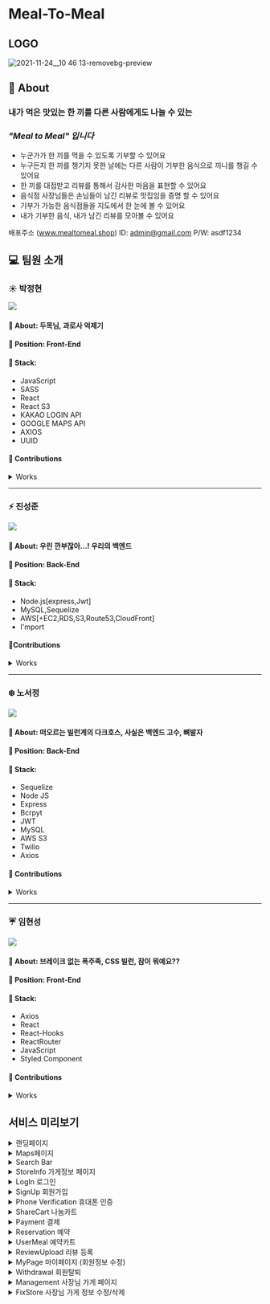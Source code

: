# Meal-To-Meal

## LOGO 
![2021-11-24__10 46 13-removebg-preview](https://user-images.githubusercontent.com/83822798/143395528-229796bd-bddd-4e13-8562-cce937023874.png)

## 🍰 About
### 내가 먹은 맛있는 한 끼를 다른 사람에게도 나눌 수 있는
### *"Meal to Meal" 입니다*

- 누군가가 한 끼를 먹을 수 있도록 기부할 수 있어요
- 누구든지 한 끼를 챙기지 못한 날에는 다른 사람이 기부한 음식으로 끼니를 챙길 수 있어요
- 한 끼를 대접받고 리뷰를 통해서 감사한 마음을 표현할 수 있어요
- 음식점 사장님들은 손님들이 남긴 리뷰로 맛집임을 증명 할 수 있어요
- 기부가 가능한 음식점들을 지도에서 한 눈에 볼 수 있어요
- 내가 기부한 음식, 내가 남긴 리뷰를 모아볼 수 있어요

배포주소 (www.mealtomeal.shop)
ID: admin@gmail.com
P/W: asdf1234



## 💻 팀원 소개

### ☀️ 박정현
[![](https://img.shields.io/badge/Github-jamiep9rk-%230099FF?style=for-the-badge&logo=github)](https://github.com/jamiep9rk)
#### 🙋 About: 두목님, 과로사 억제기
#### 🔨 Position: Front-End
#### 📝 Stack: 
- JavaScript
- SASS
- React
- React S3
- KAKAO LOGIN API
- GOOGLE MAPS API
- AXIOS
- UUID

#### 💯 Contributions

<details>
 <summary>Works</summary>
  <div markdown="1">
    <div>
        <details>
        <summary>SR</summary>
            <div markdown="1">
                <ul> 
                    <li>RESTful API 문서 작성<br/> </li>
                    <li>와이어프레임<br/> </li>
                    <li>워크 플로우 작성<br/> </li>
                    <li>DB Schema 작성<br/> </li>
                    <li>System Architecture 작성<br/> </li>
                </ul>
            </div>
        </details>
    </div>
    <div>
        <details>
        <summary>Frontend</summary>
            <div markdown="1">
                <ul>
<li>Google Maps API<br/> </li>
    - 지도를 화면에 랜더링 <br/>
    - 가게 카테고리에 맞게 지도에 마커 띄우기
<li>카카오 소셜 로그인 <br/> </li>
     - 클라이언트에서 토큰 받아오고 리다이렉트 시키는 기능 구현          
<li>StoreInfo 가게 정보 페이지 <br/> </li>
   - 페이지 구성 및 css 반응형 <br/>
    - 가게 정보 조회 기능 구현 <br/>
    - 리뷰 내역 조회 기능 구현 <br/>
<li>ShareCart 나눔카트 페이지 <br/> </li>
 - 페이지 구성 및 css 반응형 <br/>
    - 나눔카트 정보 조회 기능 구현 <br/>
<li>Policy 이용약관 모달 <br/> </li>
 - 페이지 구성 및 css 반응형
<li>Withdrawal 회원탈퇴 페이지 <br/> </li>
  - 페이지 구성 및 css 반응형 <br/>
    - 회원탈퇴 기능 구현
<li>ReviewUploadModal 리뷰 등록 모달 <br/> </li>
- 페이지 구성 및 css 반응형 <br/>
    - 리뷰 등록 기능 구현
<li>MyPage 마이페이지 <br/> </li>
   - 리뷰 내역 조회 기능 구현 <br/>
    - 휴대폰 인증 모달 구성 및 css 반응형 <br/>
    - 휴대폰 인증 등록 기능 구현 <br/>
    - 휴대폰 인증 상태 유지 <br/>
<li>Management 사장님 가게 페이지 <br/> </li>
 - 사장님 가게 등록 기능 구현 <br/>
    - 사장님 가게 수정 기능 구현 <br/>
    - 사장님 가게 삭제 기능 구현 <br/>
<li>UserMeal 페이지 <br/> </li>
    - css 반응형 <br/>
    - 주문내역이 없을 시의 조회 기능 구현 <br/>
<li>MyDonation 페이지 <br/> </li>
 - 페이지 구성 및 css 반응형 <br/>
    - 기부 내역 조회 기능 구현 <br/>
                </ul>
            </div>
        </details>
    </div>
  </div>
</details>

----
### ⚡ 진성준
[![](https://img.shields.io/badge/Github-Jin--sungjun-%23AAF0D1?style=for-the-badge&logo=github)](https://github.com/Jin-sungjun)
#### 🙋 About: 우린 깐부잖아...! 우리의 백엔드
#### 🔨 Position: Back-End
#### 📝 Stack:
- Node.js[express,Jwt]
- MySQL,Sequelize
- AWS[+EC2,RDS,S3,Route53,CloudFront]
- I'mport

#### 💯Contributions

<details>
 <summary>Works</summary>
  <div markdown="1">
    <div>
        <details>
        <summary>SR</summary>
            <div markdown="1">
                <ul> 
                    <li>RESTful API 문서 작성<br/> </li>
                    <li>와이어프레임<br/> </li>
                    <li>워크 플로우 작성<br/> </li>
                    <li>DB Schema 작성<br/> </li>
                    <li>System Architecture 작성<br/> </li>
                </ul>
            </div>
        </details>
    </div>
    <div>
        <details>
        <summary>Server</summary>
            <div markdown="1">
                <ul>
    <li>배포<br></li>
        - AWS Route53 과 CloudFront 를 이용한 Https 배포 환경 작성</br>
        - EC2를 이용한  서버 배포<br>
        - S3로  이용한 정적  웹사이트 빌드 및 배포<br>
        - S3로 이용한 이미지 업로드 기능 구현<br>
        - RDS로 DB 구축</br>
    <li>결제 시스템</li>
        - 결제 페이지 데이터 전송</br>
        - 결제 정보 검증 및 검증 성공, 실패시 DB 저장되는 로직 구현<br>
    <li>Review 컨트롤러<br></li>
        - 리뷰 등록 구현<br>
    <li>Menu 컨트롤러</li>
        - 메뉴 등록 구현<br>
        - 메뉴 삭제 구현<br>
    <li>Store 컨트롤러</li>
        - 가게 신규등록 및 등록시 메뉴까지 같이 추가하게 변경<br>
        - 가게 정보 수정 구현 및 가게 정보 수정시 가게정보와 메뉴정보도 같이 수정할수있게 구현<br>
        - 가게 삭제 구현<br>
    <li>카카오 소셜로그인</li>
        - 카카오 소셜로그인 회원가입 구현<br>
        - 정보 제공동의에서 이메일을 제공하지 않을때의 일반회원과 구분하여 로그인 하는 기능 구현<br>
    <li>Seed 작성</li>
        - 유저 Seed 작성<br>
        - 가게 Seed 작성<br>
        - 메뉴 Seed 작성<br>
        - 가게 Review Seed 작성<br>
                </ul>
            </div>
        </details>
    </div>
  </div>
</details>

----

### ❄️ 노서정
[![](https://img.shields.io/badge/Github-anniemon-%23660099?style=for-the-badge&logo=github)](https://github.com/anniemon)
#### 🙋 About: 떠오르는 빌런계의 다크호스, 사실은 백엔드 고수, 뼈발자
#### 🔨 Position: Back-End
#### 📝 Stack: 
- Sequelize
- Node JS
- Express
- Bcrpyt
- JWT
- MySQL
- AWS S3
- Twilio
- Axios
#### 💯 Contributions
<details>
  <summary>Works</summary>
  <div markdown="1">
    <div>
      <details>
        <summary>SR</summary>
        <div markdown="1">
          <ul>
            <li>RESTful API 문서 작성</li>
            <li>와이어프레임</li>
            <li>워크 플로우 작성</li>
            <li>DB Schema 작성</li>
            <li>System Architecture 작성</li>
          </ul>
        </div>
      </details>
    </div>
    <div>
      <details>
        <summary>Backend</summary>
        <div markdown="1">
          <ul>
            <li>구조 작성</li>
            <ul>
            <li> 라우터, 컨트롤러 구성</li>
            <li> sequelizerc 설정, migrations, models, seeders 구성, associations 설정</li>
            </ul>
            <li>auth 컨트롤러</li>
            <ul>
            <li> jwt를 사용한 토큰 검증 </li>
            <li> kakao oauth 소셜 로그인 </li>
            <li> twilio를 사용한 휴대폰 인증 </li>
            </ul>
            <li> 카트 컨트롤러</li>
            <ul>
            <li> 카트 등록 </li>
            <li> 카트 조회 </li>
            </ul>
            <li> 메뉴 컨트롤러 </li>
            <ul>
            <li> 메뉴 조회 </li>
            </ul>
            <li> 리뷰 컨트롤러 </li>
            <ul>
            <li> 리뷰 등록 </li>
            <li> 리뷰 조회 </li>
            </ul>
            <li> 서치 컨트롤러 </li>
            <ul>
            <li> 지도 서치바에서 가게명, 주소, 카테고리로 검색 기능 </li>
            </ul>
            <li> 스토어 컨트롤러 </li>
            <ul>
            <li> 가게 조회 </li>
            <li> 사장님 페이지 가게 조회 </li>
            <li> 사장님 페이지 가게 수정 시 메뉴 삭제 </li>
            </ul>
            <li> 유저 컨트롤러 </li>
            <ul>
            <li> 회원가입, 로그인, 로그아웃, 회원탈퇴 </li>
            <li> 마이 페이지 </li>
            <li> 이메일, 닉네임 중복 검사 </li>
            <li> 비밀번호 수정, 닉네임 수정 </li>
            </ul>
            <li> 유저밀(예약내역) 컨트롤러 </li>
            <ul>
            <li> 유저밀 등록 </li>
            <li> 유저밀 조회 </li>
            </ul>
            <li> 이벤트 스케줄러 </li>
            <ul>
            <li> 유저 today_used 컬럼 자정에 초기화되게 이벤트 스케줄러 등록 </li>
            </ul>
          </ul>
        </div>
      </details>
    </div>
    <div>
      <details>
        <summary>FrontEnd</summary>
        <div markdown="1">
          <ul>
            <li>React-S3로 클라이언트 사이드에서 s3 버킷에 이미지 업로드</li>
            <li>이미지 조회</li>
            <li>이미지 삭제</li>
          </ul>
        </div>
      </details>
    </div>
  </div>
</details>



    

----

### ☔ 임현성
[![](https://img.shields.io/badge/Github-Hendrix1995-%23DD4A68?style=for-the-badge&logo=github)](https://github.com/Hendrix1995)
#### 🙋 About: 브레이크 없는 폭주족, CSS 빌런, 잠이 뭐예요??  
#### 🔨 Position: Front-End
#### 📝 Stack:
- Axios
- React
- React-Hooks
- ReactRouter
- JavaScript
- Styled Component
#### 💯 Contributions
<details>
 <summary>Works</summary>
  <div markdown="1">
    <div>
        <details>
        <summary>SR</summary>
            <div markdown="1">
                <ul> 
                    <li>RESTful API 문서 작성<br/> </li>
                    <li>와이어프레임<br/> </li>
                    <li>워크 플로우 작성<br/> </li>
                    <li>DB Schema 작성<br/> </li>
                </ul>
            </div>
        </details>
    </div>
    <div>
        <details>
        <summary>Frontend</summary>
            <div markdown="1">
                <ul>
<li>Google Maps API<br /> </li>
    - WindowInfo 디자인 및 기능 구현<br/>
    - 등록된 가게 좌표를 이용한 마커 렌더<br/>
    - 마커 클릭 시 zoom 및 화면 이동
<li>Alert<br /> </li>
    - 디자인 및 표시될 메시지를 변경시켜 사용할 수 있도록 구현<br/>
    - 상황에 맞는 Alert 애니메이션 변경(성공, 실패, 자신의 가게에서 먹기 버튼을 누를 경우, 결제 감사)
<li>로그인 및 회원가입<br /> </li>
    - 로그인, 회원가입 모달 디자인 및 반응형 레이아웃<br/>
    - 로그인, 회원가입 유효성 검사 구현<br/>
    - 로그인, 회원가입 서버 연결
<li>이미지 업로드<br /> </li>
    - 이미지 업로드 시 미리보기 구현
<li>SharaCart 나눔카트 페이지<br /> </li>
    - 페이지 디자인 및 반응형 레이아웃<br/>
    - 장바구니 상품 추가 및 수량 조절, 삭제 구현<br/>
    - 장바구니가 비어 있을 때 애니메이션 추가
<li>AddStore 가게 등록 페이지<br /> </li>
    - 페이지 디자인 및 반응형 레이아웃<br/>
    - 카카오 API를 이용한 주소 검색기능
<li>FIxStore 가게 수정 페이지<br /> </li>
    - 페이지 디자인 및 반응형 레이아웃<br/>
    - 카카오 API를 이용한 주소 검색 기능
<li>Landing 페이지<br /> </li>
    - 페이지 디자인 및 반응형 레이아웃
<li>Management 사장님 페이지<br /> </li>
    - 페이지 디자인 및 반응형 레이아웃<br/>
    - 가게 정보 서버 연결
<li>Maps 지도 페이지<br /> </li>
    - 가게 검색 Input 기능 구현 및 디자인<br/>
    - 가게 검색 Sidebar 디자인<br/>
    - 가게 검색 기능 구현<br/>
    - 검색된 가게 클릭 시 해당 가게로 화면 이동 및 zoom
<li>MyDonation 나의 기부내역 페이지<br /> </li>
    - 페이지 디자인 및 반응형 레이아웃<br/>
    - 기부 현황, 내 기부내역 서버 연결
<li>MyPage 내 정보 페이지<br /> </li>
    - 페이지 디자인 및 반응형 레이아웃<br/>
    - 회원 정보 수정 유효성 검사 구현<br/>
    - 회원 정보 수정 토글 디자인 및 기능 구현
<li>NotFound 404 페이지<br /> </li>
    - 페이지 디자인 및 반응형 레이아웃
<li>StoreInfo 가게 상세정보 페이지<br /> </li>
    - 페이지 디자인 및 반응형 레이아웃<br/>
    - 가게 정보 서버 연결
<li>UserMeal 페이지<br /> </li>
    - 페이지 디자인 및 반응형 레이아웃<br/>
    - 예약된 가게 정보와 주문한 유저 정보 서버 연결<br/>
    - 음식점 리뷰 모달 창 디자인 및 반응형 레이아웃
<li>Withdrawal 회원 탈퇴 페이지<br /> </li>
    - 페이지 디자인 및 반응형 레이아웃
<li>Footer<br /> </li>
    - 디자인 및 반응형 레이아웃
<li>Header Sidebar<br /> </li>
    - 로그인 상황에 따른 Sidebar 구현 및 디자인<br/>
    - Header 디자인 및 반응형 레이아웃
<li>Loading<br /> </li>
    - 페이지 디자인 및 반응형 레이아웃
<li>결제 시스템<br /> </li>
    - 결제 시스템 데이터 전송
<li>모바일 내비게이션<br /> </li>
    - 디자인 및 모바일 버전일 때에만 렌딩<br/>
    - 스와이프 기능 구현
<li>디자인 요소<br /> </li>
    - 버튼 및 Input 반응 이벤트 구현<br/>
    - 검색 혹은 렌딩된 요소의 상태(ex: 검색 결과가 없을 때)에 따른 애니메이션 컴포넌트 구현<br/>
    - 팀 로고 및 프로젝트 로고 디자인
                </ul>
            </div>
        </details>
    </div>
  </div>
</details>





## 서비스 미리보기


<details>
 <summary>랜딩페이지</summary>
<img src="https://user-images.githubusercontent.com/83822798/146705634-f0d28217-7b99-4d60-92c2-420bb5fd3df7.gif" />
</details>
<details> 
<summary>Maps페이지</summary>
<img src="https://user-images.githubusercontent.com/83822798/146715705-a87b94f6-c476-4819-8d69-db95ed5bb5f1.gif" />
</details>
<details> 
<summary>Search Bar</summary>
<img src="https://user-images.githubusercontent.com/83822798/146716723-fe4850de-69c5-438b-94be-98ea8e650fdc.gif" />
</details>
<details> 
<summary>StoreInfo 가게정보 페이지</summary>
<img src="https://user-images.githubusercontent.com/83822798/146716865-80b98413-6380-489a-9c8a-9ef33ef9db49.gif" />
</details>
<details> 
<summary>LogIn 로그인</summary>
<img src="https://user-images.githubusercontent.com/83822798/146716482-e7d52d0a-472b-40c8-9dcc-ab000b69850c.gif" />
</details>
<details> 
<summary>SignUp 회원가입</summary>
<img src="https://user-images.githubusercontent.com/83822798/146716822-92156a9f-3730-45a1-a58d-c56abd081415.gif" />
</details>
<details> 
<summary>Phone Verification 휴대폰 인증</summary>
<img src="https://user-images.githubusercontent.com/83822798/146716642-9e56a57d-a976-46f1-bac1-91e7a00392e8.gif" />
</details>
<details> 
<summary>ShareCart 나눔카트</summary>
<img src="https://user-images.githubusercontent.com/83822798/146716795-345e68da-3abf-45ea-8dd1-7dbf1ff456e7.gif" />
</details>
<details> 
<summary>Payment 결제</summary>
<img src="https://user-images.githubusercontent.com/83822798/146716610-52d49544-2ffd-4106-a6f7-d2fab5d6f0a2.gif" />
</details>
<details> 
<summary>Reservation 예약</summary>
<img src="https://user-images.githubusercontent.com/83822798/146715928-b2e0c31b-c5bf-463d-8f5f-c96788a6078b.gif" />
</details>
<details> 
<summary>UserMeal 예약카트</summary>
<img src="https://user-images.githubusercontent.com/83822798/146716904-2c97461c-d3d7-44ac-ab80-ab8400b9f811.gif" />
</details>
<details> 
<summary>ReviewUpload 리뷰 등록</summary>
<img src="https://user-images.githubusercontent.com/83822798/146716687-5ba806c4-29ed-41d5-8e8c-2859afa9d142.gif" />
</details>
<details> 
<summary>MyPage 마이페이지 (회원정보 수정)</summary>
<img src="https://user-images.githubusercontent.com/83822798/146716582-cc58a37c-b884-4ca3-b387-4bfd981ee6b0.gif" />
</details>
<details> 
<summary>Withdrawal 회원탈퇴</summary>
<img src="https://user-images.githubusercontent.com/83822798/146716950-13b75178-a58c-4454-a172-1b2a7b7dad2d.gif" />
</details>
<details> 
<summary>Management 사장님 가게 페이지</summary>
<img src="https://user-images.githubusercontent.com/83822798/146716551-b49d49a1-e0fb-44cc-8f5e-91844e1ce50d.gif" />
</details>
<details> 
<summary>FixStore 사장님 가게 정보 수정/삭제</summary>
<img src="https://user-images.githubusercontent.com/83822798/146716343-e4f08c1b-31fd-4bfb-92d7-04a2434d4adf.gif" />
</details>

          
